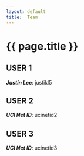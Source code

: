 ```yaml
---
layout: default
title:  Team
---
```


# {{ page.title }}


## USER 1
***Justin Lee***: justikl5

## USER 2
***UCI Net ID***: ucinetid2

## USER 3
***UCI Net ID***: ucinetid3
